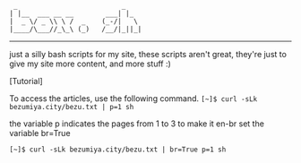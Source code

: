 ```
 _                          _    
| |__  ___ __ __        ___| |_  
|  _ \/ _ \\ \ /  _    (_-/|   \ 
|____/\___//_\_\ (_)   /__/|_||_|

```
------
just a silly bash scripts for my site, these scripts aren't great, they're just to give my site more content, and more stuff :)


 [Tutorial]

To access the articles, use the following command.
`[~]$ curl -sLk bezumiya.city/bezu.txt | p=1 sh`

the variable p indicates the pages from 1 to 3
to make it en-br set the variable br=True

`[~]$ curl -sLk bezumiya.city/bezu.txt | br=True p=1 sh`
